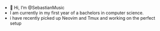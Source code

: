 - 👋 Hi, I’m @SebastianMusic
- I am currently in my first year of a bachelors in computer science.
- i have recently picked up Neovim and Tmux and working on the perfect setup

<!---
SebastianMusic/SebastianMusic is a ✨ special ✨ repository because its `README.md` (this file) appears on your GitHub profile.
You can click the Preview link to take a look at your changes.
--->
